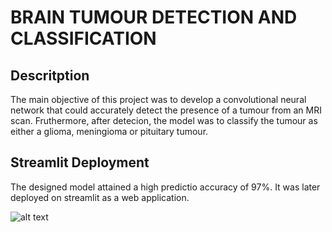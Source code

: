 # BRAIN TUMOUR DETECTION AND CLASSIFICATION

## Descritption
The main objective of this project was to develop a convolutional neural network that could accurately detect the presence of a tumour from an MRI scan. Fruthermore, after detecion, the model was to classify the tumour as either a glioma, meningioma or pituitary tumour. 

## Streamlit Deployment

The designed model attained a high predictio accuracy of 97%. It was later deployed on streamlit as a web application.

![alt text]([https://github.com/[username]/[reponame]/blob/[branch]/image.jpg?raw=true](https://github.com/CHRISTOROMO/BRAIN-TUMOR-DETECTION-USING-NEURAL-NETWORK/blob/main/images/app.png))

